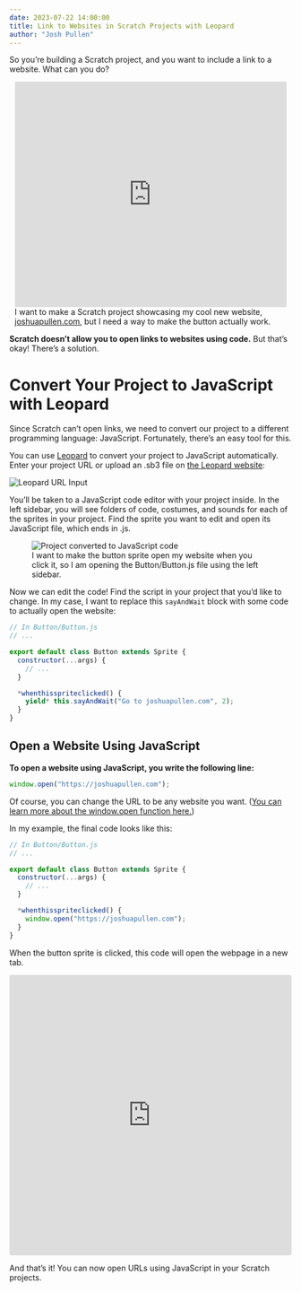 ```yaml
---
date: 2023-07-22 14:00:00
title: Link to Websites in Scratch Projects with Leopard
author: "Josh Pullen"
---
```


So you’re building a Scratch project, and you want to include a link to a website. What can you do?

<figure style="max-width: 485px; margin: 0 auto;">
  <iframe src="https://scratch.mit.edu/projects/876650860/embed" allowtransparency="true" width="485" height="402" frameborder="0" scrolling="no" allowfullscreen></iframe>
  <figcaption>I want to make a Scratch project showcasing my cool new website, <a href="https://joshuapullen.com/">joshuapullen.com</a>, but I need a way to make the button actually work.</figcaption>
</figure>

**Scratch doesn’t allow you to open links to websites using code.** But that’s okay! There’s a solution.

# Convert Your Project to JavaScript with Leopard

Since Scratch can’t open links, we need to convert our project to a different programming language: JavaScript. Fortunately, there’s an easy tool for this.

You can use [Leopard](https://leopardjs.com/) to convert your project to JavaScript automatically. Enter your project URL or upload an .sb3 file on [the Leopard website](https://leopardjs.com/):

![Leopard URL Input](/images/posts/links-in-scratch-projects-with-leopard/leopard-url-input.jpg)

You’ll be taken to a JavaScript code editor with your project inside. In the left sidebar, you will see folders of code, costumes, and sounds for each of the sprites in your project. Find the sprite you want to edit and open its JavaScript file, which ends in .js.

<figure>
  <img src="/images/posts/links-in-scratch-projects-with-leopard/code-start.jpg" alt="Project converted to JavaScript code" />
  <figcaption>I want to make the button sprite open my website when you click it, so I am opening the Button/Button.js file using the left sidebar.</figcaption>
</figure>

Now we can edit the code! Find the script in your project that you’d like to change. In my case, I want to replace this `sayAndWait` block with some code to actually open the website:

```jsx
// In Button/Button.js
// ...

export default class Button extends Sprite {
  constructor(...args) {
    // ...
  }

  *whenthisspriteclicked() {
    yield* this.sayAndWait("Go to joshuapullen.com", 2);
  }
}
```

## Open a Website Using JavaScript

**To open a website using JavaScript, you write the following line:**

```jsx
window.open("https://joshuapullen.com");
```

Of course, you can change the URL to be any website you want. ([You can learn more about the window.open function here.](https://www.w3schools.com/jsref/met_win_open.asp))

In my example, the final code looks like this:

```jsx
// In Button/Button.js
// ...

export default class Button extends Sprite {
  constructor(...args) {
    // ...
  }

  *whenthisspriteclicked() {
    window.open("https://joshuapullen.com");
  }
}
```

When the button sprite is clicked, this code will open the webpage in a new tab.

<iframe src="https://codesandbox.io/embed/cocky-bogdan-8zdw6w?fontsize=14&hidenavigation=1&module=%2FButton%2FButton.js&theme=dark&view=preview"
     style="width:100%; height:500px; border:0; border-radius: 4px; overflow:hidden;"
     title="cocky-bogdan-8zdw6w"
     allow="accelerometer; ambient-light-sensor; camera; encrypted-media; geolocation; gyroscope; hid; microphone; midi; payment; usb; vr; xr-spatial-tracking"
     sandbox="allow-forms allow-modals allow-popups allow-presentation allow-same-origin allow-scripts"
   ></iframe>

And that’s it! You can now open URLs using JavaScript in your Scratch projects.
